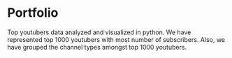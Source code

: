 # Portfolio
Top youtubers data analyzed and visualized in python. We have represented top 1000 youtubers with most number of subscribers.
Also, we have grouped the channel types amongst top 1000 youtubers.
